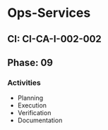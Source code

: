 # Ops-Services

## CI: CI-CA-I-002-002
## Phase: 09

### Activities
- Planning
- Execution
- Verification
- Documentation
